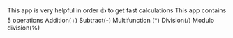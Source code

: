 This app is very helpful in order 👍 to get fast calculations
This app contains 5 operations
Addition(+)
Subtract(-)
Multifunction (*)
Division(/)
Modulo division(%)
